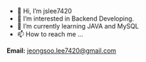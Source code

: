- 👋 Hi, I’m jslee7420
- 👀 I’m interested in Backend Developing.
- 🌱 I’m currently learning JAVA and MySQL
- 📫 How to reach me ...

**Email:** jeongsoo.lee7420@gmail.com
